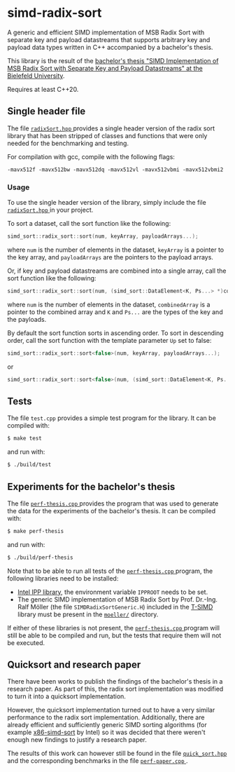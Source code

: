 # simd-radix-sort

A generic and efficient SIMD implementation of MSB Radix Sort with separate key and payload datastreams that supports arbitrary key and payload data types written in C++ accompanied by a bachelor's thesis.

This library is the result of the [bachelor's thesis "SIMD Implementation of MSB Radix Sort with Separate Key and Payload Datastreams" at the Bielefeld University](BachelorsThesis_JonasKeller.pdf).

Requires at least C++20.

## Single header file

The file [ `radixSort.hpp` ](radixSort.hpp) provides a single header version of the radix sort library that has been stripped of classes and functions that were only needed for the benchmarking and testing.

For compilation with gcc, compile with the following flags:

```
-mavx512f -mavx512bw -mavx512dq -mavx512vl -mavx512vbmi -mavx512vbmi2
```

### Usage

To use the single header version of the library, simply include the file [ `radixSort.hpp` ](radixSort.hpp) in your project.

To sort a dataset, call the sort function like the following:

```cpp
simd_sort::radix_sort::sort(num, keyArray, payloadArrays...); 
```

where `num` is the number of elements in the dataset, `keyArray` is a pointer
to the key array, and `payloadArrays` are the pointers to the payload arrays.

Or, if key and payload datastreams are combined into a single array, call
the sort function like the following:

```cpp
simd_sort::radix_sort::sort(num, (simd_sort::DataElement<K, Ps...> *)combinedArray); 
```

where `num` is the number of elements in the dataset, `combinedArray` is a
pointer to the combined array and `K` and `Ps...` are the types of the key and
the payloads.

By default the sort function sorts in ascending order. To sort in descending
order, call the sort function with the template parameter `Up` set to false:

    

```cpp
simd_sort::radix_sort::sort<false>(num, keyArray, payloadArrays...); 
```

or

```cpp
simd_sort::radix_sort::sort<false>(num, (simd_sort::DataElement<K, Ps...> *) combinedArray); 
```

## Tests

The file `test.cpp` provides a simple test program for the library. It can be compiled with:

```bash
$ make test
```

and run with:

```bash
$ ./build/test
```

## Experiments for the bachelor's thesis

The file [ `perf-thesis.cpp` ](src/perf-thesis.cpp) provides the program that was used to generate the data for the experiments of the bachelor's thesis.
It can be compiled with:

```bash
$ make perf-thesis
```

and run with:

```bash
$ ./build/perf-thesis
```

Note that to be able to run all tests of the [ `perf-thesis.cpp` ](src/perf-thesis.cpp) program, the following libraries need to be installed:
* [Intel IPP library](https://www.intel.com/content/www/us/en/developer/tools/oneapi/ipp.html), the environment variable `IPPROOT` needs to be set.
* The generic SIMD implementation of MSB Radix Sort by Prof. Dr.-Ing. Ralf Möller (the file `SIMDRadixSortGeneric.H`) included in the [T-SIMD](https://www.ti.uni-bielefeld.de/html/people/moeller/tsimd_warpingsimd.html) library must be present in the [`moeller/`](moeller/) directory.

If either of these libraries is not present, the [ `perf-thesis.cpp` ](src/perf-thesis.cpp) program will still be able to be compiled and run, but the tests that require them will not be executed.

## Quicksort and research paper

There have been works to publish the findings of the bachelor's thesis in a research paper. As part of this, the radix sort implementation was modified to turn it into a quicksort implementation.

However, the quicksort implementation turned out to have a very similar performance to the radix sort implementation. Additionally, there are already efficient and sufficiently generic SIMD sorting algorithms (for example [x86-simd-sort](https://github.com/intel/x86-simd-sort) by Intel) so it was decided that there weren't enough new findings to justify a research paper.

The results of this work can however still be found in the file [ `quick_sort.hpp` ](src/quick_sort.hpp) and the corresponding benchmarks in the file [ `perf-paper.cpp` ](src/perf-paper.cpp).

